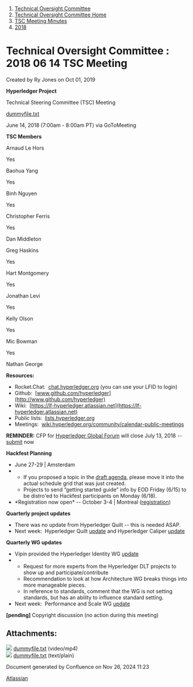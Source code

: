 1. [Technical Oversight Committee](index.html)
2. [Technical Oversight Committee Home](Technical-Oversight-Committee-Home_21430274.html)
3. [TSC Meeting Minutes](TSC-Meeting-Minutes_21448544.html)
4. [2018](2018_21448716.html)

# Technical Oversight Committee : 2018 06 14 TSC Meeting

Created by Ry Jones on Oct 01, 2019

**Hyperledger Project**

Technical Steering Committee (TSC) Meeting

[dummyfile.txt](#)

June 14, 2018 (7:00am - 8:00am PT) via GoToMeeting

**TSC Members**

Arnaud Le Hors

Yes

Baohua Yang

Yes

Binh Nguyen

Yes

Christopher Ferris

Yes

Dan Middleton

Greg Haskins

Yes

Hart Montgomery

Yes

Jonathan Levi

Yes

Kelly Olson

Yes

Mic Bowman

Yes

Nathan George

**Resources:**

- Rocket.Chat:  [chat.hyperledger.org](http://chat.hyperledger.org/) (you can use your LFID to login)
- Github:  [www.github.com/hyperledger](http://www.github.com/hyperledger)
- Wiki:  [https://lf-hyperledger.atlassian.net](https://lf-hyperledger.atlassian.net)
- Public lists:  [lists.hyperledger.org](http://lists.hyperledger.org)
- Meetings:  [wiki.hyperledger.org/community/calendar-public-meetings](http://wiki.hyperledger.org/community/calendar-public-meetings)

**REMINDER:** CFP for [Hyperledger Global Forum](https://events.linuxfoundation.org/events/hyperledger-global-forum-2018/) will close July 13, 2018 -- [submit](https://events.linuxfoundation.org/events/hyperledger-global-forum-2018/program/cfp/) now

**Hackfest Planning**

- June 27-29 | Amsterdam
- - If you proposed a topic in the [draft agenda](https://docs.google.com/document/d/1hDlWTKSBmXM6UQW5s9qRjFwO_eZv0LU8nppHqMwoIxM/edit), please move it into the actual schedule grid that was just created.
  - Projects to send “getting started guide” info by EOD Friday (6/15) to be distro'ed to Hackfest participants on Monday (6/18).
- \*Registration now open* -- October 3-4 | Montreal ([registration](https://www.regonline.com/hyperledgerhackfestoctober2018copy))

**Quarterly project updates**

- There was no update from Hyperledger Quilt -- this is needed ASAP.
- Next week:  Hyperledger Quilt [update](https://lf-hyperledger.atlassian.netgroups/tsc/project-updates/quilt-2018-jun) and Hyperledger Caliper [update](https://lf-hyperledger.atlassian.netgroups/tsc/project-updates/caliper-2018-jun)

**Quarterly WG updates**

- Vipin provided the Hyperledger Identity WG [update](https://lf-hyperledger.atlassian.netgroups/tsc/wg-updates/identity-wg-2018-jun)
- - Request for more experts from the Hyperledger DLT projects to show up and participate/contribute
  - Recommendation to look at how Architecture WG breaks things into more manageable pieces.
  - In reference to standards, comment that the WG is not setting standards, but has an ability to influence standard setting.
- Next week:  Performance and Scale WG [update](https://lf-hyperledger.atlassian.netgroups/tsc/wg-updates/pswg-2018-jun)

**\[pending]** Copyright discussion (no action during this meeting)

## Attachments:

![](images/icons/bullet_blue.gif) [dummyfile.txt](attachments/21433737/21457605.txt) (video/mp4)  
![](images/icons/bullet_blue.gif) [dummyfile.txt](attachments/21433737/21448741.txt) (text/plain)

Document generated by Confluence on Nov 26, 2024 11:23

[Atlassian](http://www.atlassian.com/)
